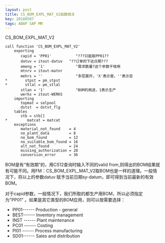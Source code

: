 ```yaml
---
layout: post
title: CS_BOM_EXPL_MAT_V2函数相关
key: 20180507
tags: ABAP SAP MM
---
```


CS_BOM_EXPL_MAT_V2

<!--more-->

```
call function 'CS_BOM_EXPL_MAT_V2'
    exporting
       capid = 'PP01'           "???只能取PP01??
       datuv = itout-datuv   "??订单的下达日期???
       emeng = '1'              "需求数量?这个参数干啥用
       mtnrv = itout-matnr
       mehrs = ''               "多层展开，'X'表示是，''表示否
*        stpst = pm_stpst
*        stlal = pm_stlal
       stlan = '1'              "BOM的用途，1表示生产
       werks = itout-WERKS
    importing
       topmat = selpool
       dstst  = dstst_flg
    tables
       stb = stb[]
*         matcat = matcat
    exceptions
       material_not_found    = 4
       no_plant_data         = 8
       no_bom_found          = 12
       no_suitable_bom_found = 16
       alt_not_found         = 24
       missing_authorization = 28
       conversion_error      = 36
```

BOM是有“有效期”的，用CS12查询时输入不同的valid from,则得出的BOM结果就有可能不同。用FM：CS_BOM_EXPL_MAT_V2取BOM也是一样的道理。一般情况下，将以上的参数datuv 赋予当前日期sy-datum，即可得到当前最新的有效BOM。

对于capid参数，一般情况下，我们所取的都生产用BOM，所以必须指定为"PP01" 。如果是其它类型的BOM应用，则可以按需要选择：
- PP01------ Production - general
- BEST------ Inventory management
- INST ------ Plant maintenance
- PC01 ------ Costing
- PI01 ------ Process manufacturing
- SD01------ Sales and distribution